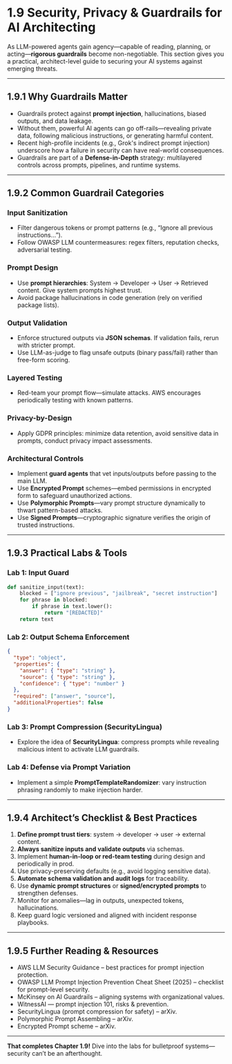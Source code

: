 # 1.9 Security, Privacy & Guardrails for AI Architecting

As LLM-powered agents gain agency—capable of reading, planning, or acting—**rigorous guardrails** become non-negotiable. This section gives you a practical, architect-level guide to securing your AI systems against emerging threats.

---

## 1.9.1 Why Guardrails Matter

- Guardrails protect against **prompt injection**, hallucinations, biased outputs, and data leakage.
- Without them, powerful AI agents can go off-rails—revealing private data, following malicious instructions, or generating harmful content.
- Recent high-profile incidents (e.g., Grok's indirect prompt injection) underscore how a failure in security can have real-world consequences.
- Guardrails are part of a **Defense-in-Depth** strategy: multilayered controls across prompts, pipelines, and runtime systems.

---

## 1.9.2 Common Guardrail Categories

### Input Sanitization

- Filter dangerous tokens or prompt patterns (e.g., “Ignore all previous instructions…”).
- Follow OWASP LLM countermeasures: regex filters, reputation checks, adversarial testing.

### Prompt Design

- Use **prompt hierarchies**: System → Developer → User → Retrieved content. Give system prompts highest trust.
- Avoid package hallucinations in code generation (rely on verified package lists).

### Output Validation

- Enforce structured outputs via **JSON schemas**. If validation fails, rerun with stricter prompt.
- Use LLM-as-judge to flag unsafe outputs (binary pass/fail) rather than free-form scoring.

### Layered Testing

- Red-team your prompt flow—simulate attacks. AWS encourages periodically testing with known patterns.

### Privacy-by-Design

- Apply GDPR principles: minimize data retention, avoid sensitive data in prompts, conduct privacy impact assessments.

### Architectural Controls

- Implement **guard agents** that vet inputs/outputs before passing to the main LLM.
- Use **Encrypted Prompt** schemes—embed permissions in encrypted form to safeguard unauthorized actions.
- Use **Polymorphic Prompts**—vary prompt structure dynamically to thwart pattern-based attacks.
- Use **Signed Prompts**—cryptographic signature verifies the origin of trusted instructions.

---

## 1.9.3 Practical Labs & Tools

### Lab 1: Input Guard

```python
def sanitize_input(text):
    blocked = ["ignore previous", "jailbreak", "secret instruction"]
    for phrase in blocked:
        if phrase in text.lower():
            return "[REDACTED]"
    return text
```

### Lab 2: Output Schema Enforcement

```json
{
  "type": "object",
  "properties": {
    "answer": { "type": "string" },
    "source": { "type": "string" },
    "confidence": { "type": "number" }
  },
  "required": ["answer", "source"],
  "additionalProperties": false
}
```

### Lab 3: Prompt Compression (SecurityLingua)

- Explore the idea of **SecurityLingua**: compress prompts while revealing malicious intent to activate LLM guardrails.

### Lab 4: Defense via Prompt Variation

- Implement a simple **PromptTemplateRandomizer**: vary instruction phrasing randomly to make injection harder.

---

## 1.9.4 Architect’s Checklist & Best Practices

1. **Define prompt trust tiers**: system → developer → user → external content.
2. **Always sanitize inputs and validate outputs** via schemas.
3. Implement **human-in-loop or red-team testing** during design and periodically in prod.
4. Use privacy-preserving defaults (e.g., avoid logging sensitive data).
5. **Automate schema validation and audit logs** for traceability.
6. Use **dynamic prompt structures** or **signed/encrypted prompts** to strengthen defenses.
7. Monitor for anomalies—lag in outputs, unexpected tokens, hallucinations.
8. Keep guard logic versioned and aligned with incident response playbooks.

---

## 1.9.5 Further Reading & Resources

- AWS LLM Security Guidance – best practices for prompt injection protection.
- OWASP LLM Prompt Injection Prevention Cheat Sheet (2025) – checklist for prompt-level security.
- McKinsey on AI Guardrails – aligning systems with organizational values.
- WitnessAI — prompt injection 101, risks & prevention.
- SecurityLingua (prompt compression for safety) – arXiv.
- Polymorphic Prompt Assembling – arXiv.
- Encrypted Prompt scheme – arXiv.

---

**That completes Chapter 1.9!** Dive into the labs for bulletproof systems—security can’t be an afterthought.
